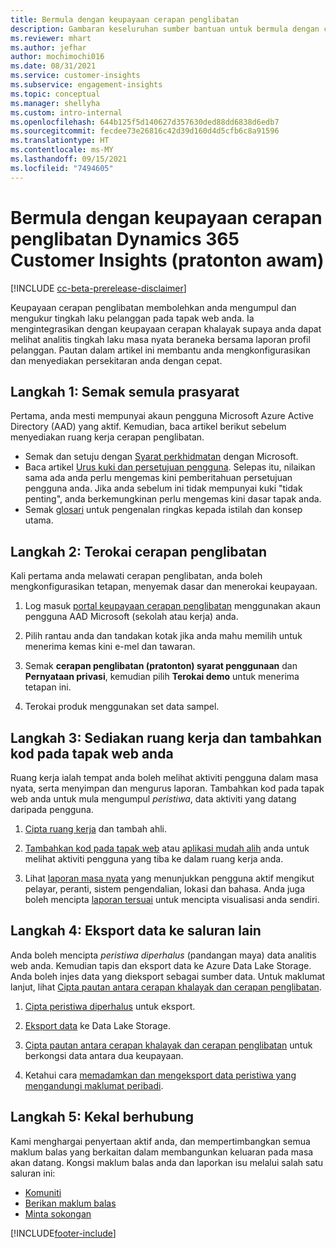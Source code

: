 ```yaml
---
title: Bermula dengan keupayaan cerapan penglibatan
description: Gambaran keseluruhan sumber bantuan untuk bermula dengan cepat.
ms.reviewer: mhart
ms.author: jefhar
author: mochimochi016
ms.date: 08/31/2021
ms.service: customer-insights
ms.subservice: engagement-insights
ms.topic: conceptual
ms.manager: shellyha
ms.custom: intro-internal
ms.openlocfilehash: 644b125f5d140627d357630ded88dd6838d6edb7
ms.sourcegitcommit: fecdee73e26816c42d39d160d4d5cfb6c8a91596
ms.translationtype: HT
ms.contentlocale: ms-MY
ms.lasthandoff: 09/15/2021
ms.locfileid: "7494605"
---
```

# <a name="get-started-with-dynamics-365-customer-insights-engagement-insights-capability-public-preview"></a>Bermula dengan keupayaan cerapan penglibatan Dynamics 365 Customer Insights (pratonton awam)

[!INCLUDE [cc-beta-prerelease-disclaimer](includes/cc-beta-prerelease-disclaimer.md)]

Keupayaan cerapan penglibatan membolehkan anda mengumpul dan mengukur tingkah laku pelanggan pada tapak web anda. Ia mengintegrasikan dengan keupayaan cerapan khalayak supaya anda dapat melihat analitis tingkah laku masa nyata beraneka bersama laporan profil pelanggan. Pautan dalam artikel ini membantu anda mengkonfigurasikan dan menyediakan persekitaran anda dengan cepat.

## <a name="step-1-review-prerequisites"></a>Langkah 1: Semak semula prasyarat

Pertama, anda mesti mempunyai akaun pengguna Microsoft Azure Active Directory (AAD) yang aktif. Kemudian, baca artikel berikut sebelum menyediakan ruang kerja cerapan penglibatan.

- Semak dan setuju dengan [Syarat perkhidmatan](terms-of-service.md) dengan Microsoft.  
- Baca artikel [Urus kuki dan persetujuan pengguna](user-consent-storage.md). Selepas itu, nilaikan sama ada anda perlu mengemas kini pemberitahuan persetujuan pengguna anda. Jika anda sebelum ini tidak mempunyai kuki "tidak penting", anda berkemungkinan perlu mengemas kini dasar tapak anda.
- Semak [glosari](glossary.md) untuk pengenalan ringkas kepada istilah dan konsep utama.

## <a name="step-2-explore-engagement-insights"></a>Langkah 2: Terokai cerapan penglibatan

Kali pertama anda melawati cerapan penglibatan, anda boleh mengkonfigurasikan tetapan, menyemak dasar dan menerokai keupayaan.

1. Log masuk [portal keupayaan cerapan penglibatan](https://home.ci.ai.dynamics.com/app/engagement-insights) menggunakan akaun pengguna AAD Microsoft (sekolah atau kerja) anda.

1. Pilih rantau anda dan tandakan kotak jika anda mahu memilih untuk menerima kemas kini e-mel dan tawaran.

1. Semak **cerapan penglibatan (pratonton) syarat penggunaan** dan **Pernyataan privasi**, kemudian pilih **Terokai demo** untuk menerima tetapan ini.

1. Terokai produk menggunakan set data sampel.

##  <a name="step-3-set-up-a-workspace-and-add-code-to-your-website"></a>Langkah 3: Sediakan ruang kerja dan tambahkan kod pada tapak web anda

Ruang kerja ialah tempat anda boleh melihat aktiviti pengguna dalam masa nyata, serta menyimpan dan mengurus laporan. Tambahkan kod pada tapak web anda untuk mula mengumpul *peristiwa*, data aktiviti yang datang daripada pengguna.

1. [Cipta ruang kerja](create-workspace.md) dan tambah ahli.

1. [Tambahkan kod pada tapak web](instrument-website.md) atau [aplikasi mudah alih](developer-resources.md#capture-events-from-mobile-apps) anda untuk melihat aktiviti pengguna yang tiba ke dalam ruang kerja anda.

1. Lihat [laporan masa nyata](view-reports.md) yang menunjukkan pengguna aktif mengikut pelayar, peranti, sistem pengendalian, lokasi dan bahasa. Anda juga boleh mencipta [laporan tersuai](custom-reports.md) untuk mencipta visualisasi anda sendiri.
    
## <a name="step-4-export-data-to-other-channels"></a>Langkah 4: Eksport data ke saluran lain

Anda boleh mencipta *peristiwa diperhalus* (pandangan maya) data analitis web anda. Kemudian tapis dan eksport data ke Azure Data Lake Storage. Anda boleh injes data yang dieksport sebagai sumber data. Untuk maklumat lanjut, lihat [Cipta pautan antara cerapan khalayak dan cerapan penglibatan](integrate-audience-insights-engagement-insights.md).

1. [Cipta peristiwa diperhalus](refined-events.md) untuk eksport.

1. [Eksport data](export-events.md) ke Data Lake Storage.

1. [Cipta pautan antara cerapan khalayak dan cerapan penglibatan](integrate-audience-insights-engagement-insights.md) untuk berkongsi data antara dua keupayaan.

1. Ketahui cara [memadamkan dan mengeksport data peristiwa yang mengandungi maklumat peribadi](delete-export-personal-data.md).
 
## <a name="step-5-stay-connected"></a>Langkah 5: Kekal berhubung

Kami menghargai penyertaan aktif anda, dan mempertimbangkan semua maklum balas yang berkaitan dalam membangunkan keluaran pada masa akan datang. Kongsi maklum balas anda dan laporkan isu melalui salah satu saluran ini:
- [Komuniti](https://go.microsoft.com/fwlink/?linkid=2141648)
- [Berikan maklum balas](https://go.microsoft.com/fwlink/?linkid=2143222)
- [Minta sokongan](https://go.microsoft.com/fwlink/?linkid=2145734) 


[!INCLUDE[footer-include](../includes/footer-banner.md)]
